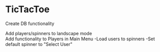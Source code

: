 # TicTacToe

Create DB functionality

Add players/spinners to landscape mode  
Add functionality to Players in Main Menu
  -Load users to spinners
  -Set default spinner to "Select User"

